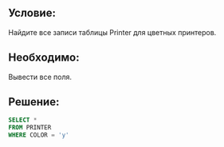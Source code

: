 ## Условие:
Найдите все записи таблицы Printer для цветных принтеров.

## Необходимо:
Вывести все поля.

## Решение:
```sql
SELECT *
FROM PRINTER
WHERE COLOR = 'y'
```
